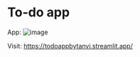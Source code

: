 # To-do app

App:
![image](https://github.com/user-attachments/assets/e3379458-1ce5-4da3-97df-88525188b549)

Visit: 
https://todoappbytanvi.streamlit.app/
